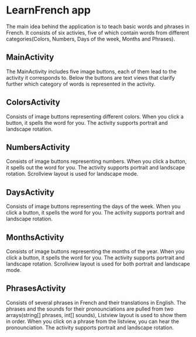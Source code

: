 # LearnFrench app

The main idea behind the application is to teach basic words and phrases in French. It consists of six activies, five of which contain words from different categories(Colors, Numbers, Days of the week, Months and Phrases).

## MainActivity
The MainActivity includes five image buttons, each of them lead to the activity it corresponds to. Below the buttons are text views that clarify further which category of words is represented in the activity. 

## ColorsActivity
Consists of image buttons representing different colors. When you click a button, it spells the word for you. The activity supports portrait and landscape rotation. 

## NumbersActivity
Consists of image buttons representing numbers. When you click a button, it spells out the word for you. The activity supports portrait and landscape rotation. Scrollview layout is used for landscape mode.

## DaysActivity
Consists of image buttons representing the days of the week. When you click a button, it spells the word for you. The activity supports portrait and landscape rotation. 

## MonthsActivity
Consists of image buttons representing the months of the year. When you click a button, it spells the word for you. The activity supports portrait and landscape rotation. Scrollview layout is used for both portrait and landscape mode.

## PhrasesActivity
Consists of several phrases in French and their translations in English. The phrases and the sounds for their pronounciations are pulled from  two arrays(string[] phrases, int[] sounds), Listview layout is used to show them in order. When you click on a phrase from the listview, you can hear the pronounciation. The activity supports portrait and landscape rotation.

